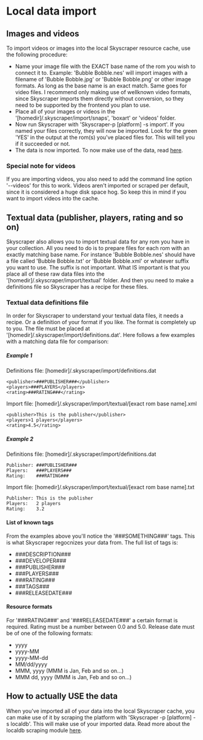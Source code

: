 # Local data import

## Images and videos
To import videos or images into the local Skyscraper resource cache, use the following procedure:
* Name your image file with the EXACT base name of the rom you wish to connect it to. Example: 'Bubble Bobble.nes' will import images with a filename of 'Bubble Bobble.jpg' or 'Bubble Bobble.png' or other image formats. As long as the base name is an exact match. Same goes for video files. I recommend only making use of wellknown video formats, since Skyscraper imports them directly without conversion, so they need to be supported by the frontend you plan to use.
* Place all of your images or videos in the '[homedir]/.skyscraper/import/snaps', 'boxart' or 'videos' folder.
* Now run Skyscraper with 'Skyscraper-p [platform] -s import'. If you named your files correctly, they will now be imported. Look for the green 'YES' in the output at the rom(s) you've placed files for. This will tell you if it succeeded or not.
* The data is now imported. To now make use of the data, read [here](#how-to-actually-use-the-data).

### Special note for videos
If you are importing videos, you also need to add the command line option '--videos' for this to work. Videos aren't imported or scraped per default, since it is considered a huge disk space hog. So keep this in mind if you want to import videos into the cache.

## Textual data (publisher, players, rating and so on)
Skyscraper also allows you to import textual data for any rom you have in your collection. All you need to do is to prepare files for each rom with an exactly matching base name. For instance 'Bubble Bobble.nes' should have a file called 'Bubble Bobble.txt' or 'Bubble Bobble.xml' or whatever suffix you want to use. The suffix is not important. What IS important is that you place all of these raw data files into the '[homedir]/.skyscraper/import/textual' folder. And then you need to make a definitions file so Skyscraper has a recipe for these files.

### Textual data definitions file
In order for Skyscraper to understand your textual data files, it needs a recipe. Or a definition of your format if you like. The format is completely up to you. The file must be placed at '[homedir]/.skyscraper/import/definitions.dat'. Here follows a few examples with a matching data file for comparison:
##### Example 1
Definitions file: [homedir]/.skyscraper/import/definitions.dat
```
<publisher>###PUBLISHER###</publisher>
<players>###PLAYERS</players>
<rating>###RATING###</rating>
```

Import file: [homedir]/.skyscraper/import/textual/[exact rom base name].xml
```
<publisher>This is the publisher</publisher>
<players>1 players</players>
<rating>4.5</rating>
```

##### Example 2
Definitions file: [homedir]/.skyscraper/import/definitions.dat
```
Publisher: ###PUBLISHER###
Players:   ###PLAYERS###
Rating:    ###RATING###
```

Import file: [homedir]/.skyscraper/import/textual/[exact rom base name].txt
```
Publisher: This is the publisher
Players:   2 players
Rating:    3.2
```

#### List of known tags
From the examples above you'll notice the '###SOMETHING###' tags. This is what Skyscraper regocnizes your data from. The full list of tags is:

* ###DESCRIPTION###
* ###DEVELOPER###
* ###PUBLISHER###
* ###PLAYERS###
* ###RATING###
* ###TAGS###
* ###RELEASEDATE###

#### Resource formats
For '###RATING###' and '###RELEASEDATE###' a certain format is required. Rating must be a number between 0.0 and 5.0. Release date must be of one of the following formats:
* yyyy
* yyyy-MM
* yyyy-MM-dd
* MM/dd/yyyy
* MMM, yyyy (MMM is Jan, Feb and so on...)
* MMM dd, yyyy (MMM is Jan, Feb and so on...)

## How to actually USE the data
When you've imported all of your data into the local Skyscraper cache, you can make use of it by scraping the platform with 'Skyscraper -p [platform] -s localdb'. This will make use of your imported data. Read more about the localdb scraping module [here](../dbs/README.md).
